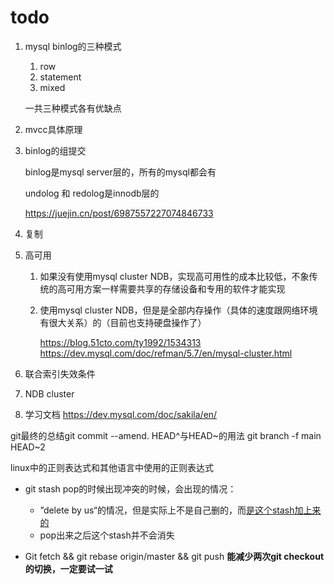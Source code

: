 # todo

1. mysql binlog的三种模式

   1. row
   2. statement
   3. mixed

   一共三种模式各有优缺点

2. mvcc具体原理

3. binlog的组提交

   binlog是mysql server层的，所有的mysql都会有

   undolog 和 redolog是innodb层的

   https://juejin.cn/post/6987557227074846733

4. 复制

5. 高可用

   1. 如果没有使用mysql cluster NDB，实现高可用性的成本比较低，不象传统的高可用方案一样需要共享的存储设备和专用的软件才能实现

   2. 使用mysql cluster NDB，但是是全部内存操作（具体的速度跟网络环境有很大关系）的（目前也支持硬盘操作了）

      https://blog.51cto.com/ty1992/1534313
      https://dev.mysql.com/doc/refman/5.7/en/mysql-cluster.html

6. 联合索引失效条件

7. NDB cluster

8. 学习文档
   https://dev.mysql.com/doc/sakila/en/

git最终的总结git commit --amend. HEAD^与HEAD~的用法 git branch -f main HEAD~2

linux中的正则表达式和其他语言中使用的正则表达式

* git stash pop的时候出现冲突的时候，会出现的情况：
  * ”delete by us“的情况，但是实际上不是自己删的，而[是这个stash加上来的](https://groups.google.com/g/git-users/c/zKpi8QoKy00?pli=1)
  * pop出来之后这个stash并不会消失



* Git fetch && git rebase origin/master && git push **能减少两次git checkout的切换，一定要试一试**



